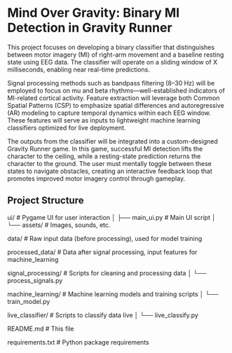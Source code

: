 # Mind Over Gravity: Binary MI Detection in Gravity Runner

This project focuses on developing a binary classifier that distinguishes between motor imagery (MI) of right-arm movement and a baseline resting state using EEG data. The classifier will operate on a sliding window of X milliseconds, enabling near real-time predictions.

Signal processing methods such as bandpass filtering (8–30 Hz) will be employed to focus on mu and beta rhythms—well-established indicators of MI-related cortical activity. Feature extraction will leverage both Common Spatial Patterns (CSP) to emphasize spatial differences and autoregressive (AR) modeling to capture temporal dynamics within each EEG window. These features will serve as inputs to lightweight machine learning classifiers optimized for live deployment.

The outputs from the classifier will be integrated into a custom-designed Gravity Runner game. In this game, successful MI detection lifts the character to the ceiling, while a resting-state prediction returns the character to the ground. The user must mentally toggle between these states to navigate obstacles, creating an interactive feedback loop that promotes improved motor imagery control through gameplay.


## Project Structure

ui/ # Pygame UI for user interaction
│ ├── main_ui.py # Main UI script
│ └── assets/ # Images, sounds, etc.

data/ # Raw input data (before processing), used for model training

processed_data/ # Data after signal processing, input features for machine_learning

signal_processing/ # Scripts for cleaning and processing data 
│ └── process_signals.py

machine_learning/ # Machine learning models and training scripts
│ └── train_model.py

live_classifier/ # Scripts to classify data live
│ └── live_classify.py

README.md # This file 

requirements.txt # Python package requirements
